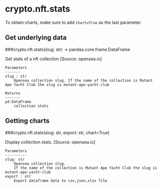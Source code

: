 # crypto.nft.stats

To obtain charts, make sure to add `chart=True` as the last parameter

## Get underlying data 
###crypto.nft.stats(slug: str) -> pandas.core.frame.DataFrame

Get stats of a nft collection [Source: opensea.io]

    Parameters
    -------
    slug : str
        Opensea collection slug. If the name of the collection is Mutant Ape Yacht Club the slug is mutant-ape-yacht-club

    Returns
    -------
    pd.DataFrame
        collection stats

## Getting charts 
###crypto.nft.stats(slug: str, export: str, chart=True)

Display collection stats. [Source: opensea.io]

    Parameters
    ----------
    slug: str
        Opensea collection slug.
        If the name of the collection is Mutant Ape Yacht Club the slug is mutant-ape-yacht-club
    export : str
        Export dataframe data to csv,json,xlsx file
